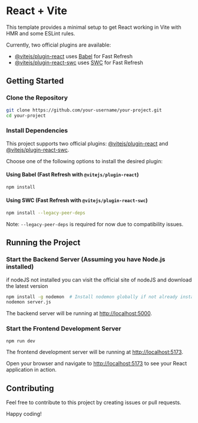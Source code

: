# React + Vite

This template provides a minimal setup to get React working in Vite with HMR and some ESLint rules.

Currently, two official plugins are available:

- [@vitejs/plugin-react](https://github.com/vitejs/vite-plugin-react/blob/main/packages/plugin-react/README.md) uses [Babel](https://babeljs.io/) for Fast Refresh
- [@vitejs/plugin-react-swc](https://github.com/vitejs/vite-plugin-react-swc) uses [SWC](https://swc.rs/) for Fast Refresh


## Getting Started

### Clone the Repository

```bash
git clone https://github.com/your-username/your-project.git
cd your-project
```

### Install Dependencies

This project supports two official plugins: [@vitejs/plugin-react](https://github.com/vitejs/vite-plugin-react/blob/main/packages/plugin-react/README.md) and [@vitejs/plugin-react-swc](https://github.com/vitejs/vite-plugin-react-swc).

Choose one of the following options to install the desired plugin:

#### Using Babel (Fast Refresh with `@vitejs/plugin-react`)

```bash
npm install
```

#### Using SWC (Fast Refresh with `@vitejs/plugin-react-swc`)

```bash
npm install --legacy-peer-deps
```

Note: `--legacy-peer-deps` is required for now due to compatibility issues.

## Running the Project

### Start the Backend Server (Assuming you have Node.js installed)

if nodeJS not installed you can visit the official site of nodeJS and download the latest version 

```bash
npm install -g nodemon  # Install nodemon globally if not already installed
nodemon server.js
```

The backend server will be running at [http://localhost:5000](http://localhost:5000).

### Start the Frontend Development Server

```bash
npm run dev
```

The frontend development server will be running at [http://localhost:5173](http://localhost:5173).

Open your browser and navigate to [http://localhost:5173](http://localhost:5173) to see your React application in action.



## Contributing

Feel free to contribute to this project by creating issues or pull requests.

Happy coding!
